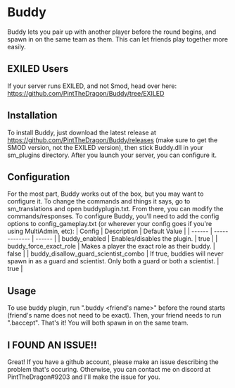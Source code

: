 # Buddy
Buddy lets you pair up with another player before the round begins, and spawn in on the same team as them. This can let friends play together more easily.

## EXILED Users
If your server runs EXILED, and not Smod, head over here: https://github.com/PintTheDragon/Buddy/tree/EXILED

## Installation
To install Buddy, just download the latest release at https://github.com/PintTheDragon/Buddy/releases (make sure to get the SMOD version, not the EXILED version), then stick Buddy.dll in your sm_plugins directory. After you launch your server, you can configure it.

## Configuration
For the most part, Buddy works out of the box, but you may want to configure it. To change the commands and things it says, go to sm_translations and open buddyplugin.txt. From there, you can modify the commands/responses.
To configure Buddy, you'll need to add the config options to config_gameplay.txt (or wherever your config goes if you're using MultiAdmin, etc):
| Config | Description | Default Value |
| ------ | ------------- | ------ |
| buddy_enabled | Enables/disables the plugin. | true |
| buddy_force_exact_role | Makes a player the exact role as their buddy. | false |
| buddy_disallow_guard_scientist_combo | If true, buddies will never spawn in as a guard and scientist. Only both a guard or both a scientist. | true |

## Usage
To use buddy plugin, run ".buddy <friend's name>" before the round starts (friend's name does not need to be exact). Then, your friend needs to run ".baccept". That's it! You will both spawn in on the same team.

## I FOUND AN ISSUE!!
Great! If you have a github account, please make an issue describing the problem that's occuring. Otherwise, you can contact me on discord at PintTheDragon#9203 and I'll make the issue for you.
